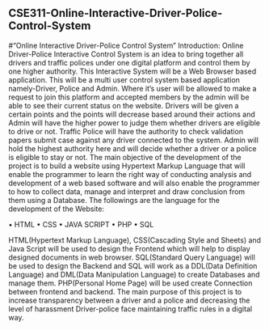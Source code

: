 ## CSE311-Online-Interactive-Driver-Police-Control-System
#“Online Interactive Driver-Police Control System”
Introduction:
Online Driver-Police Interactive Control System is an idea to bring together all drivers and traffic polices under one digital platform and control them by one higher authority. This Interactive System will be a Web Browser based application. This will be a multi user control system based application namely-Driver, Police and Admin. Where it’s user will be allowed to make a request to join this platform and accepted members by the admin will be able to see their current status on the website. Drivers will be given a certain points and the points will decrease based around their actions and Admin will have the higher power to judge them whether drivers are eligible to drive or not. Traffic Police will have the authority to check validation papers submit case against any driver connected to the system. Admin will hold the highest authority here and will decide whether a driver or a police is eligible to stay or not.
The main objective of the development of the project is to build a website using Hypertext Markup Language that will enable the programmer to learn the right way of conducting analysis and development of a web based software and will also enable the programmer to how to collect data, manage and interpret and draw conclusion from them using a Database. The followings are the language for the development of the Website:


•	HTML
•	CSS
•	JAVA SCRIPT
•	PHP
•	SQL


HTML(Hypertext Markup Language), CSS(Cascading  Style and Sheets) and Java Script will be used to design the Frontend which will help to display designed documents in web browser. SQL(Standard Query Language) will be used to design the Backend and  SQL will work as a DDL(Data Definition Language) and DML(Data Manipulation Language) to create  Databases and manage them. PHP(Personal Home Page) will be used create Connection between frontend and backend. 
The main purpose of this project is to increase transparency between a driver and a police and decreasing the level of harassment Driver-police face maintaining traffic rules in a digital way.


